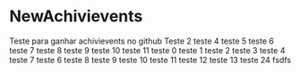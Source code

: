# NewAchivievents
Teste para ganhar achivievents no github
Teste 2
teste 4
teste 5
teste 6
teste 7
teste 8
teste 9
teste 10
teste 11
teste 0
teste 1
teste 2
teste 3
teste 4
teste 7
teste 6
teste 8
teste 9
teste 10
teste 11
teste 12
teste 13
teste 24
fsdfs
